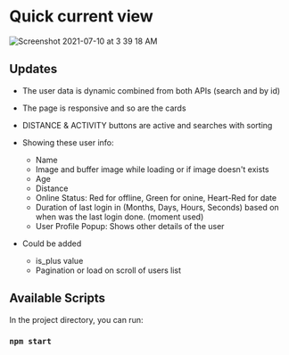 # Quick current view
![Screenshot 2021-07-10 at 3 39 18 AM](https://user-images.githubusercontent.com/25490780/125140750-d600f980-e130-11eb-8073-6c5fee78be37.png)

## Updates 

- The user data is dynamic combined from both APIs (search and by id)
- The page is responsive and so are the cards 
- DISTANCE & ACTIVITY buttons are active and searches with sorting 
- Showing these user info:
    - Name
    - Image and buffer image while loading or if image doesn't exists
    - Age
    - Distance
    - Online Status: Red for offline, Green for onine, Heart-Red for date
    - Duration of last login in (Months, Days, Hours, Seconds) based on when was the last login done. (moment used)
    - User Profile Popup: Shows other details of the user 


- Could be added 
   - is_plus value
   - Pagination or load on scroll of users list 





## Available Scripts

In the project directory, you can run:

### `npm start`


